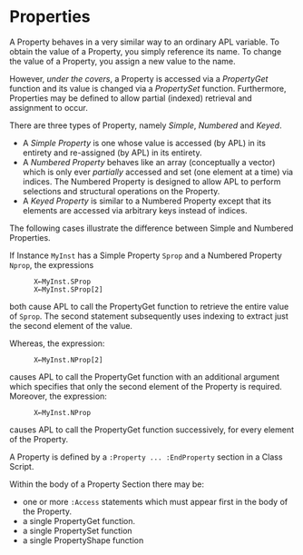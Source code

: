 # Properties

A Property behaves in a very similar way to an ordinary APL variable. To obtain the value of a Property, you simply reference its name. To change the value of a Property, you assign a new value to the name.

However, *under the covers*, a Property is accessed via a *PropertyGet* function and its value is changed via a *PropertySet* function. Furthermore, Properties may be defined to allow partial (indexed) retrieval and assignment to occur.

There are three types of Property, namely *Simple*, *Numbered* and *Keyed*.

- A *Simple Property* is one whose value is accessed (by APL) in its entirety and re-assigned (by APL) in its entirety.
- A *Numbered Property* behaves like an array (conceptually a vector) which is only ever *partially* accessed and set (one element at a time) via indices. The Numbered Property is designed to allow APL to perform selections and structural operations on the Property.
- A *Keyed Property* is similar to a Numbered Property except that its elements are accessed via arbitrary keys instead of indices.

The following cases illustrate the difference between Simple and Numbered Properties.

If Instance `MyInst` has a Simple Property `Sprop` and a Numbered Property `Nprop`, the expressions
```apl
      X←MyInst.SProp
      X←MyInst.SProp[2]
```

both cause APL to call the PropertyGet function to retrieve the entire value of `Sprop`. The second statement subsequently uses indexing to extract just the second element of the value.

Whereas, the expression:
```apl
      X←MyInst.NProp[2]
```

causes APL to call the PropertyGet function with an additional argument which specifies that only the second element of the Property is required. Moreover, the expression:
```apl
      X←MyInst.NProp
```

causes APL to call the PropertyGet function successively, for every element of the Property.

A Property is defined by a `:Property ... :EndProperty` section in a Class Script.

Within the body of a Property Section there may be:

- one or more `:Access` statements which must appear first in the body of the Property.
- a single PropertyGet function.
- a single PropertySet function
- a single PropertyShape function
